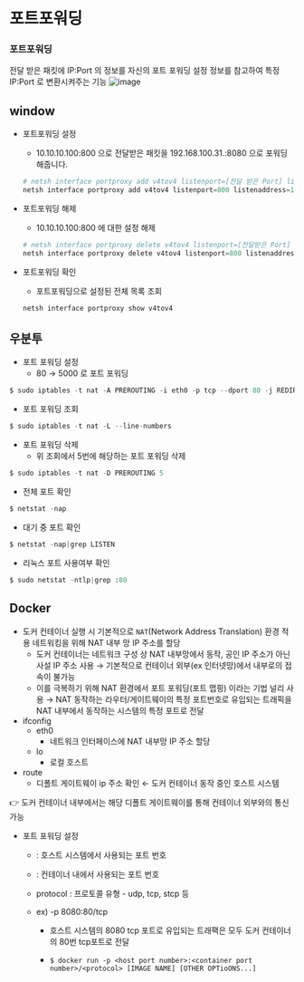 # 포트포워딩

### 포트포워딩

전달 받은 패킷에 IP:Port 의 정보를 자신의 포트 포워딩 설정 정보를 참고하여 특정 IP:Port 로 변환시켜주는 기능
![image](https://github.com/sujinsu/TIL/assets/87465326/645b5935-1138-4000-a324-e9ed1eb75ae6)





## window

- 포트포워딩 설정

  - 10.10.10.100:800  으로 전달받은 패킷을 192.168.100.31.:8080 으로 포워딩 해줍니다.

  ```python
  # netsh interface portproxy add v4tov4 listenport=[전달 받은 Port] listenaddress=[전달 받은 IP] connectport=[변환할 Port] connectaddress=[변환할 IP]
  netsh interface portproxy add v4tov4 listenport=800 listenaddress=10.10.10.100 connectport=8080 connectaddress=192.168.100.31
  ```

- 포트포워딩 해제

  - 10.10.10.100:800 에 대한 설정 해제

  ```python
  # netsh interface portproxy delete v4tov4 listenport=[전달받은 Port] listenaddress=[전달받은 IP]
  netsh interface portproxy delete v4tov4 listenport=800 listenaddress=10.10.10.100
  ```

- 포트포워딩 확인

  - 포트포워딩으로 설정된 전체 목록 조회

  ```python
  netsh interface portproxy show v4tov4
  ```

## 우분투

- 포트 포워딩 설정
  - 80 → 5000 로 포트 포워딩

```python
$ sudo iptables -t nat -A PREROUTING -i eth0 -p tcp --dport 80 -j REDIRECT --to-port 5000
```

- 포트 포워딩 조회

```python
$ sudo iptables -t nat -L --line-numbers
```

- 포트 포워딩 삭제
  - 위 조회에서 5번에 해당하는 포트 포워딩 삭제

```python
$ sudo iptables -t nat -D PREROUTING 5
```

- 전체 포트 확인

```python
$ netstat -nap
```

- 대기 중 포트 확인

```python
$ netstat -nap|grep LISTEN
```

- 리눅스 포트 사용여부 확인

```python
$ sudo netstat -ntlp|grep :80
```





## Docker

- 도커 컨테이너 실행 시 기본적으로 `NAT`(Network Address Translation) 환경 적용 네트워킹을 위해 NAT 내부 망 IP 주소를 할당
  - 도커 컨테이너는 네트워크 구성 상 NAT 내부망에서 동작, 공인 IP 주소가 아닌 사설 IP 주소 사용 → 기본적으로 컨테이너 외부(ex 인터넷망)에서 내부로의 접속이 불가능
  - 이를 극복하기 위해 NAT 환경에서 포트 포워딩(포트 맵핑) 이라는 기법 널리 사용 → NAT 동작하는 라우터/게이트웨이의 특정 포트번호로 유입되는 트래픽을 NAT 내부에서 동작하는 시스템의 특정 포트로 전달
- ifconfig
  - eth0
    - 네트워크 인터페이스에 NAT 내부망 IP 주소 할당
  - lo
    - 로컬 호스트
- route
  - 디폴트 게이트웨이 ip 주소 확인 ← 도커 컨테이너 동작 중인 호스트 시스템

👉 도커 컨테이너 내부에서는 해당 디폴트 게이트웨이를 통해 컨테이너 외부와의 통신 가능

- 포트 포워딩 설정

  - <host port number> : 호스트 시스템에서 사용되는 포트 번호

  - <container port number> : 컨테이너 내에서 사용되는 포트 번호

  - protocol : 프로토콜 유형 - udp, tcp, stcp 등

  - ex) -p 8080:80/tcp

    - 호스트 시스템의 8080 tcp 포트로 유입되는 트래팩은 모두 도커 컨테이너의 80번 tcp포트로 전달

    - ```
      $ docker run -p <host port number>:<container port number>/<protocol> [IMAGE NAME] [OTHER OPTioONS...]
      ```

      

​	

